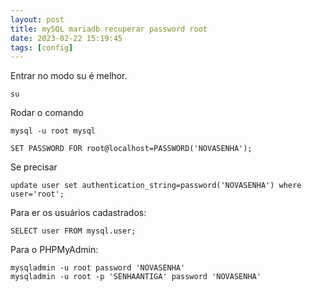 ```yaml
---
layout: post
title: mySQL mariadb recuperar password root
date: 2023-02-22 15:19:45 
tags: [config]
---  
```


Entrar no modo su é melhor.

	su

Rodar o comando

	mysql -u root mysql

	SET PASSWORD FOR root@localhost=PASSWORD('NOVASENHA');

Se precisar

	update user set authentication_string=password('NOVASENHA') where user='root';


Para er os usuários cadastrados:

	SELECT user FROM mysql.user;


Para o PHPMyAdmin:

	mysqladmin -u root password 'NOVASENHA'
	mysqladmin -u root -p 'SENHAANTIGA' password 'NOVASENHA'

